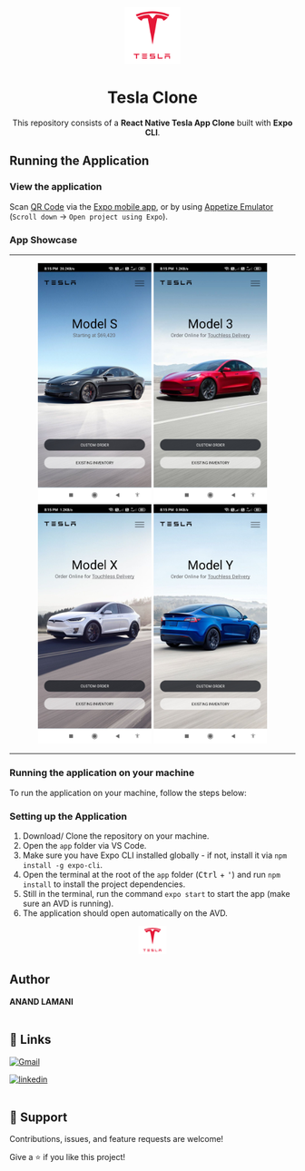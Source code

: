 <p align="center">
    <a href="https://expo.dev/@nuke_duke_19/TeslaClone">
        <img src="app\assets\tesla_logo.png" width="100" alt="Done With It Logo"/>
    </a>
    <h1 align="center"> Tesla Clone </h1>
</p>

<p align="center">
    This repository consists of a <strong>React Native Tesla App Clone</strong> built with <strong>Expo CLI</strong>.
</p>

## Running the Application

### View the application

Scan [QR Code](https://expo.dev/@nuke_duke_19/TeslaClone) via the [Expo mobile app](https://play.google.com/store/apps/details?id=host.exp.exponent), or by using [Appetize Emulator](https://expo.io/appetize-simulator?url=https://expo.dev/@nuke_duke_19/TeslaClone) (`Scroll down` &#8594; `Open project using Expo`).

### App Showcase

<hr>
<p align="center" >
  <img src="Screenshots\1.png" width="200"  hieght="300" />
  <img src="Screenshots\2.png" width="200"  hieght="300" />
  <img src="Screenshots\3.png" width="200"  hieght="300" />
  <img src="Screenshots\4.png" width="200"  hieght="300" />

</p>
<hr>

### Running the application on your machine

To run the application on your machine, follow the steps below:

### Setting up the Application

1. Download/ Clone the repository on your machine.
2. Open the `app` folder via VS Code.
3. Make sure you have Expo CLI installed globally - if not, install it via `npm install -g expo-cli`.
4. Open the terminal at the root of the `app` folder (<kbd>Ctrl</kbd> + <kbd>'</kbd>) and run `npm install` to install the project dependencies.
5. Still in the terminal, run the command `expo start` to start the app (make sure an AVD is running).
6. The application should open automatically on the AVD.

<p align="center">
    <a href="https://expo.dev/@nuke_duke_19/TeslaClone">
        <img src="app\assets\tesla_logo.png" width="50" alt="Done With It Logo"/>
    </a>
</p>

## Author

**ANAND LAMANI**
<br>
<br>

## 🔗 Links

[![Gmail](https://img.shields.io/badge/Gmail-D14836?style=for-the-badge&logo=gmail&logoColor=white)](mailto:anandlamanird19@gmail.com?subject=Hi "Hi!")

[![linkedin](https://img.shields.io/badge/linkedin-0A66C2?style=for-the-badge&logo=linkedin&logoColor=white)](https://www.linkedin.com/in/anand-lamani-144506194 "Welcome")
<br>
<br>

## 🤝 Support

Contributions, issues, and feature requests are welcome!

Give a ⭐️ if you like this project!
